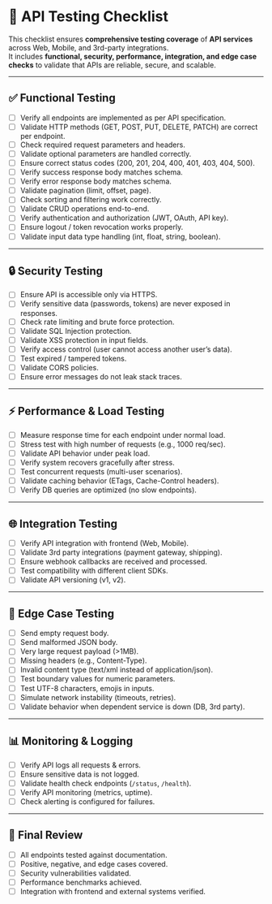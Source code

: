 # 📡 API Testing Checklist

This checklist ensures **comprehensive testing coverage** of **API services** across Web, Mobile, and 3rd-party integrations.  
It includes **functional, security, performance, integration, and edge case checks** to validate that APIs are reliable, secure, and scalable.  

---

## ✅ Functional Testing
- [ ] Verify all endpoints are implemented as per API specification.  
- [ ] Validate HTTP methods (GET, POST, PUT, DELETE, PATCH) are correct per endpoint.  
- [ ] Check required request parameters and headers.  
- [ ] Validate optional parameters are handled correctly.  
- [ ] Ensure correct status codes (200, 201, 204, 400, 401, 403, 404, 500).  
- [ ] Verify success response body matches schema.  
- [ ] Verify error response body matches schema.  
- [ ] Validate pagination (limit, offset, page).  
- [ ] Check sorting and filtering work correctly.  
- [ ] Validate CRUD operations end-to-end.  
- [ ] Verify authentication and authorization (JWT, OAuth, API key).  
- [ ] Ensure logout / token revocation works properly.  
- [ ] Validate input data type handling (int, float, string, boolean).  

---

## 🔒 Security Testing
- [ ] Ensure API is accessible only via HTTPS.  
- [ ] Verify sensitive data (passwords, tokens) are never exposed in responses.  
- [ ] Check rate limiting and brute force protection.  
- [ ] Validate SQL Injection protection.  
- [ ] Validate XSS protection in input fields.  
- [ ] Verify access control (user cannot access another user’s data).  
- [ ] Test expired / tampered tokens.  
- [ ] Validate CORS policies.  
- [ ] Ensure error messages do not leak stack traces.  

---

## ⚡ Performance & Load Testing
- [ ] Measure response time for each endpoint under normal load.  
- [ ] Stress test with high number of requests (e.g., 1000 req/sec).  
- [ ] Validate API behavior under peak load.  
- [ ] Verify system recovers gracefully after stress.  
- [ ] Test concurrent requests (multi-user scenarios).  
- [ ] Validate caching behavior (ETags, Cache-Control headers).  
- [ ] Verify DB queries are optimized (no slow endpoints).  

---

## 🌐 Integration Testing
- [ ] Verify API integration with frontend (Web, Mobile).  
- [ ] Validate 3rd party integrations (payment gateway, shipping).  
- [ ] Ensure webhook callbacks are received and processed.  
- [ ] Test compatibility with different client SDKs.  
- [ ] Validate API versioning (v1, v2).  

---

## 🧪 Edge Case Testing
- [ ] Send empty request body.  
- [ ] Send malformed JSON body.  
- [ ] Very large request payload (>1MB).  
- [ ] Missing headers (e.g., Content-Type).  
- [ ] Invalid content type (text/xml instead of application/json).  
- [ ] Test boundary values for numeric parameters.  
- [ ] Test UTF-8 characters, emojis in inputs.  
- [ ] Simulate network instability (timeouts, retries).  
- [ ] Validate behavior when dependent service is down (DB, 3rd party).  

---

## 📊 Monitoring & Logging
- [ ] Verify API logs all requests & errors.  
- [ ] Ensure sensitive data is not logged.  
- [ ] Validate health check endpoints (`/status`, `/health`).  
- [ ] Verify API monitoring (metrics, uptime).  
- [ ] Check alerting is configured for failures.  

---

## 📌 Final Review
- [ ] All endpoints tested against documentation.  
- [ ] Positive, negative, and edge cases covered.  
- [ ] Security vulnerabilities validated.  
- [ ] Performance benchmarks achieved.  
- [ ] Integration with frontend and external systems verified.  
